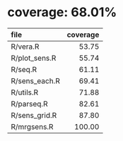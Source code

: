 # coverage: 68.01%

|file          | coverage|
|:-------------|--------:|
|R/vera.R      |    53.75|
|R/plot_sens.R |    55.74|
|R/seq.R       |    61.11|
|R/sens_each.R |    69.41|
|R/utils.R     |    71.88|
|R/parseq.R    |    82.61|
|R/sens_grid.R |    87.80|
|R/mrgsens.R   |   100.00|
